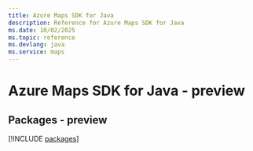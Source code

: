 ```yaml
---
title: Azure Maps SDK for Java
description: Reference for Azure Maps SDK for Java
ms.date: 10/02/2025
ms.topic: reference
ms.devlang: java
ms.service: maps
---
```

# Azure Maps SDK for Java - preview
## Packages - preview
[!INCLUDE [packages](maps-index.md)]